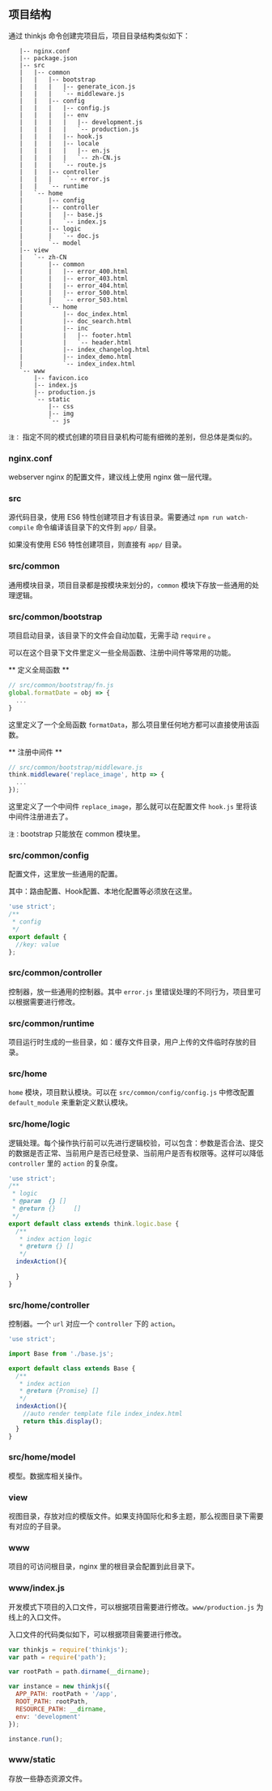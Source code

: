 ## 项目结构

通过 thinkjs 命令创建完项目后，项目目录结构类似如下：

```text
   |-- nginx.conf  
   |-- package.json
   |-- src  
   |   |-- common  
   |   |   |-- bootstrap 
   |   |   |   |-- generate_icon.js
   |   |   |   `-- middleware.js
   |   |   |-- config  
   |   |   |   |-- config.js
   |   |   |   |-- env  
   |   |   |   |   |-- development.js
   |   |   |   |   `-- production.js
   |   |   |   |-- hook.js 
   |   |   |   |-- locale 
   |   |   |   |   |-- en.js
   |   |   |   |   `-- zh-CN.js
   |   |   |   `-- route.js 
   |   |   |-- controller 
   |   |   |    `-- error.js
   |   |   `-- runtime
   |   `-- home   
   |       |-- config
   |       |-- controller
   |       |   |-- base.js
   |       |   `-- index.js
   |       |-- logic
   |       |   `-- doc.js
   |       `-- model
   |-- view
   |   `-- zh-CN
   |       |-- common
   |       |   |-- error_400.html
   |       |   |-- error_403.html
   |       |   |-- error_404.html
   |       |   |-- error_500.html
   |       |   `-- error_503.html
   |       `-- home
   |           |-- doc_index.html
   |           |-- doc_search.html
   |           |-- inc
   |           |   |-- footer.html
   |           |   `-- header.html
   |           |-- index_changelog.html
   |           |-- index_demo.html
   |           `-- index_index.html
   `-- www
       |-- favicon.ico
       |-- index.js
       |-- production.js
       `-- static
           |-- css
           |-- img
           `-- js
```

`注：` 指定不同的模式创建的项目目录机构可能有细微的差别，但总体是类似的。

### nginx.conf

webserver nginx 的配置文件，建议线上使用 nginx 做一层代理。

### src

源代码目录，使用 ES6 特性创建项目才有该目录。需要通过 `npm run watch-compile` 命令编译该目录下的文件到 `app/` 目录。

如果没有使用 ES6 特性创建项目，则直接有 `app/` 目录。

### src/common

通用模块目录，项目目录都是按模块来划分的，`common` 模块下存放一些通用的处理逻辑。

### src/common/bootstrap

项目启动目录，该目录下的文件会自动加载，无需手动 `require` 。

可以在这个目录下文件里定义一些全局函数、注册中间件等常用的功能。

** 定义全局函数 **

```js
// src/common/bootstrap/fn.js
global.formatDate = obj => {
  ...
}
```

这里定义了一个全局函数 `formatData`，那么项目里任何地方都可以直接使用该函数。

** 注册中间件 **

```js
// src/common/bootstrap/middleware.js
think.middleware('replace_image', http => {
  ...
});
```

这里定义了一个中间件 `replace_image`，那么就可以在配置文件 `hook.js` 里将该中间件注册进去了。

`注：`bootstrap 只能放在 common 模块里。

### src/common/config

配置文件，这里放一些通用的配置。

其中：路由配置、Hook配置、本地化配置等必须放在这里。

```js
'use strict';
/**
 * config
 */
export default {
  //key: value
};
```

### src/common/controller

控制器，放一些通用的控制器。其中 `error.js` 里错误处理的不同行为，项目里可以根据需要进行修改。

### src/common/runtime

项目运行时生成的一些目录，如：缓存文件目录，用户上传的文件临时存放的目录。

### src/home

`home` 模块，项目默认模块。可以在 `src/common/config/config.js` 中修改配置 `default_module` 来重新定义默认模块。

### src/home/logic

逻辑处理。每个操作执行前可以先进行逻辑校验，可以包含：参数是否合法、提交的数据是否正常、当前用户是否已经登录、当前用户是否有权限等。这样可以降低 `controller` 里的 `action` 的复杂度。

```js
'use strict';
/**
 * logic
 * @param  {} []
 * @return {}     []
 */
export default class extends think.logic.base {
  /**
   * index action logic
   * @return {} []
   */
  indexAction(){
   
  }
}
```

### src/home/controller

控制器。一个 `url` 对应一个 `controller` 下的 `action`。

```js
'use strict';

import Base from './base.js';

export default class extends Base {
  /**
   * index action
   * @return {Promise} []
   */
  indexAction(){
    //auto render template file index_index.html
    return this.display();
  }
}
```

### src/home/model

模型。数据库相关操作。

### view

视图目录，存放对应的模版文件。如果支持国际化和多主题，那么视图目录下需要有对应的子目录。

### www

项目的可访问根目录，nginx 里的根目录会配置到此目录下。

### www/index.js

开发模式下项目的入口文件，可以根据项目需要进行修改。`www/production.js` 为线上的入口文件。

入口文件的代码类似如下，可以根据项目需要进行修改。

```js
var thinkjs = require('thinkjs');
var path = require('path');

var rootPath = path.dirname(__dirname);

var instance = new thinkjs({
  APP_PATH: rootPath + '/app',
  ROOT_PATH: rootPath,
  RESOURCE_PATH: __dirname,
  env: 'development'
});

instance.run();
```

### www/static

存放一些静态资源文件。